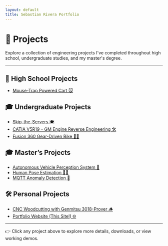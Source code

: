 ```yaml
---
layout: default
title: Sebastian Rivera Portfolio
---
```


# 🚀 Projects

Explore a collection of engineering projects I've completed throughout high school, undergraduate studies, and my master's degree.

---

## 🏫 High School Projects

- [Mouse-Trap Powered Cart 🐭](projects/mousetrap-cart/)

## 🎓 Undergraduate Projects

- [Skip-the-Servers 🍽️](projects/capstone/)
- [CATIA V5R19 – GM Engine Reverse Engineering 🛠️](projects/catia-v5r19/)
- [Fusion 360 Gear-Driven Bike 🚴‍♂️](projects/fusion-bike/)

## 🎓 Master’s Projects

- [Autonomous Vehicle Perception System 🚗](projects/gowrench-autonomy/)
- [Human Pose Estimation 🧍‍♂️](projects/pose-estimation/)
- [MQTT Anomaly Detection 📡](projects/mqtt-anomaly/)

## 🛠️ Personal Projects

- [CNC Woodcutting with Genmitsu 3018-Prover 🪵](projects/cnc-woodcutting/)
- [Portfolio Website (This Site!) 🌐](https://github.com/SebasFelipeRA/sebastianriveraportfolio)

---

👉 Click any project above to explore more details, downloads, or view working demos.
